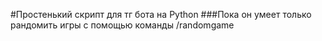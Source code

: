 #Простенький скрипт для тг бота на Python
###Пока он умеет только рандомить игры с помощью команды /randomgame
